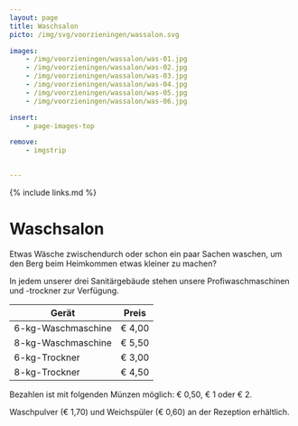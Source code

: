 ```yaml
---
layout: page
title: Waschsalon
picto: /img/svg/voorzieningen/wassalon.svg

images:
    - /img/voorzieningen/wassalon/was-01.jpg
    - /img/voorzieningen/wassalon/was-02.jpg
    - /img/voorzieningen/wassalon/was-03.jpg
    - /img/voorzieningen/wassalon/was-04.jpg
    - /img/voorzieningen/wassalon/was-05.jpg
    - /img/voorzieningen/wassalon/was-06.jpg

insert:
    - page-images-top

remove:
    - imgstrip
    

---
```

{% include links.md %}

# Waschsalon

Etwas Wäsche zwischendurch oder schon ein paar Sachen waschen, um den Berg beim Heimkommen etwas kleiner zu machen?

In jedem unserer drei Sanitärgebäude stehen unsere Profiwaschmaschinen und -trockner zur Verfügung.


| Gerät                    | Preis  |
|--------------------------|:------:|
| 6-kg-Waschmaschine       | € 4,00 |
| 8-kg-Waschmaschine       | € 5,50 |
| 6-kg-Trockner            | € 3,00 |
| 8-kg-Trockner            | € 4,50 |


Bezahlen ist mit folgenden Münzen möglich: € 0,50, € 1 oder € 2.

Waschpulver (€ 1,70) und Weichspüler (€ 0,60) an der Rezeption erhältlich.